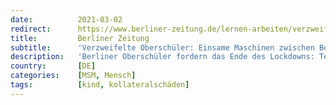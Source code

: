 ```yaml
---
date:          2021-03-02
redirect:      https://www.berliner-zeitung.de/lernen-arbeiten/verzweifelte-oberschueler-wie-einsame-maschinen-pendeln-vom-bett-zum-schreibtisch-li.143531
title:         Berliner Zeitung
subtitle:      'Verzweifelte Oberschüler: Einsame Maschinen zwischen Bett und Schreibtisch'
description:   'Berliner Oberschüler fordern das Ende des Lockdowns: Texte auf einer digitalen Pinnwand sprechen von Einsamkeit, Panikattacken und totaler Überforderung.'
country:       [DE]
categories:    [MSM, Mensch]
tags:          [kind, kollateralschäden]
---
```

